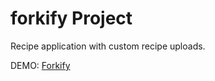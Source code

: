 # forkify Project

Recipe application with custom recipe uploads.

DEMO: <a href="https://forkify-soham.netlify.app/" target="_blank">Forkify</a>
